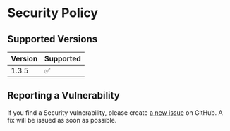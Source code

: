 # Security Policy

## Supported Versions

| Version | Supported          |
| ------- | ------------------ |
| 1.3.5   | :white_check_mark: |

## Reporting a Vulnerability

If you find a Security vulnerability, please create [a new issue](https://github.com/TheAcharya/csv2notion-neo/issues) on GitHub. A fix will be issued as soon as possible.
